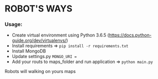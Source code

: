 # ROBOT'S WAYS

### Usage:
* Create virtual environment using Python 3.6.5 (https://docs.python-guide.org/dev/virtualenvs/)
* Install requirements => ```pip install -r requirements.txt```
* Install MongoDB
* Update settings.py ```MONGO_URI = ```
* Add your routs to maps_folder and run application => ``` python main.py ```

Robots will walking on yours maps
